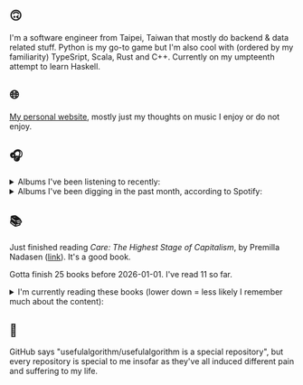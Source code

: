 ## 🙃

I'm a software engineer from Taipei, Taiwan that mostly do backend & data related stuff. Python is my go-to game but I'm also cool with (ordered by my familiarity) TypeSript, Scala, Rust and C++. Currently on my umpteenth attempt to learn Haskell.

## 🌐

[My personal website](https://usefulalgorithm.github.io/), mostly just my thoughts on music I enjoy or do not enjoy.

## 🎧

<details>
<summary>Albums I've been listening to recently:</summary>

- _人工島_, by 電球
- _集合_, by 電球
- _out focus_, by sigh
- _臺北人文地景_, by COLD DEW
- _Hard Sell_, by Giulio Erasmus, The End of the Worm
- _Diamond Eyes_, by Deftones
- _Cadejos + Those Who Pass Between Fleeting Words (Remastered 2025)_, by Mamaleek
- _第五作品集『無題』_, by downy
- _A Grand Don't Come for Free_, by The Streets

</details>

<details>
<summary>Albums I've been digging in the past month, according to Spotify:</summary>

- _Hymnal_, by Lyra Pramuk
- _Diamond Eyes_, by Deftones
- _Tranzkript 1_, by Actress
- _こわさについて／窓_, by 電球
- _animal body_, by Haisuinonasa
- _Shards_, by Tim Hecker
- _Trax for the Year 3g$$$_, by Kareem
- _Let God Sort Em Out_, by Clipse, Pusha T, Malice
- _Basictonalvocabulary_, by Surgeon
- _集合_, by 電球
- _ZAZEN BOYS III_, by ZAZEN BOYS
- _Landscape from Memory_, by Rival Consoles
- _勇気_, by betcover!!
- _臺北人文地景_, by COLD DEW
- _hexed!_, by aya

</details>

## 📚

Just finished reading _Care: The Highest Stage of Capitalism_, by Premilla Nadasen ([link](https://hardcover.app/books/care-the-highest-stage-of-capitalism)). It's a good book.

Gotta finish 25 books before 2026-01-01. I've read 11 so far.

<details>
<summary>I'm currently reading these books (lower down = less likely I remember much about the content):</summary>

- _Omnicide II_, by Jason Bahbak Mohaghegh ([link](https://hardcover.app/books/omnicide-ii))
- _The Absence of Myth: Writings on Surrealism_, by Georges Bataille, Michael   Richardson ([link](https://hardcover.app/books/the-absence-of-myth-writings-on-surrealism))
- _Genesis and Trace: Derrida Reading Husserl and Heidegger_, by Paola Marrati, Simon Sparks ([link](https://hardcover.app/books/genesis-and-trace))
- _Philosophical Chemistry: Genealogy of a Scientific Field_, by Manuel DeLanda ([link](https://hardcover.app/books/philosophical-chemistry))
- _Political Categories: Thinking Beyond Concepts_, by Michael Marder ([link](https://hardcover.app/books/political-categories))
- _Regeneration_, by Pat Barker ([link](https://hardcover.app/books/regeneration-1991))
- _K-punk_, by Mark Fisher ([link](https://hardcover.app/books/k-punk-2018))
- _A Biography of Ordinary Man: On Authorities and Minorities_, by François Laruelle, Jessie Hock, and friends ([link](https://hardcover.app/books/a-biography-of-ordinary-man))
- _A Short History of Decay_, by Emil M. Cioran, Richard Howard ([link](https://hardcover.app/books/a-short-history-of-decay))
- _Anti-Oedipus_, by Gilles Deleuze, Félix Guattari ([link](https://hardcover.app/books/anti-oedipus))
- _A Thousand Plateaus_, by Gilles Deleuze, Félix Guattari ([link](https://hardcover.app/books/a-thousand-plateaus))

</details>

## 💬

GitHub says "usefulalgorithm/usefulalgorithm is a special repository", but every repository is special to me insofar as they've all induced different pain and suffering to my life.
